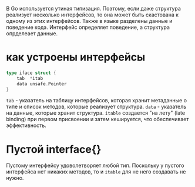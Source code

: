 В Go используется утиная типизация. Поэтому, если даже структура реализует несколько интерфейсов, то она может быть скастована к одному из этих интерфейсов.
Также в языке разделены данные и поведение кода. Интерфейс определяет поведение, а структура опрделеает данные.
# как устроены интерфейсы
```go
type iface struct {
    tab  *itab
    data unsafe.Pointer
}
```
`tab` - указатель на таблицу интерфейсов, которая хранит метаданные о типе и список методов, которые реализует структура.
`data` - указатель на данные, которые хранит структура.
`itable` создается "на лету" (late binding) при первом присвоении и затем кешируется, что обеспечивает эффективность.
# Пустой interface{}
Пустому интерфейсу удоволетворяет любой тип. Поскольку у пустого интерфейса нет никаких методов, то и `itable` для не него создавать не нужно.
